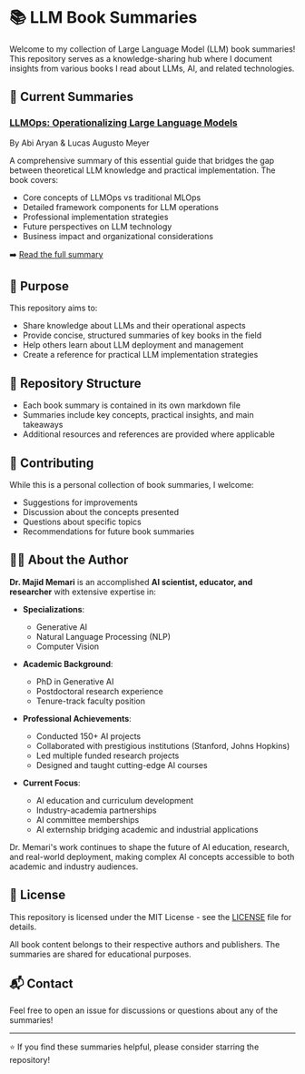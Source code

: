 # 📚 LLM Book Summaries

Welcome to my collection of Large Language Model (LLM) book summaries! This repository serves as a knowledge-sharing hub where I document insights from various books I read about LLMs, AI, and related technologies.

## 📖 Current Summaries

### [LLMOps: Operationalizing Large Language Models](LLMOps.md)
By Abi Aryan & Lucas Augusto Meyer

A comprehensive summary of this essential guide that bridges the gap between theoretical LLM knowledge and practical implementation. The book covers:

- Core concepts of LLMOps vs traditional MLOps
- Detailed framework components for LLM operations
- Professional implementation strategies
- Future perspectives on LLM technology
- Business impact and organizational considerations

➡️ [Read the full summary](LLMOps.md)

## 🎯 Purpose

This repository aims to:
- Share knowledge about LLMs and their operational aspects
- Provide concise, structured summaries of key books in the field
- Help others learn about LLM deployment and management
- Create a reference for practical LLM implementation strategies

## 📌 Repository Structure

- Each book summary is contained in its own markdown file
- Summaries include key concepts, practical insights, and main takeaways
- Additional resources and references are provided where applicable

## 🤝 Contributing

While this is a personal collection of book summaries, I welcome:
- Suggestions for improvements
- Discussion about the concepts presented
- Questions about specific topics
- Recommendations for future book summaries

## 👨‍🔬 About the Author

**Dr. Majid Memari** is an accomplished **AI scientist, educator, and researcher** with extensive expertise in:

- **Specializations**: 
  - Generative AI
  - Natural Language Processing (NLP)
  - Computer Vision

- **Academic Background**:
  - PhD in Generative AI
  - Postdoctoral research experience
  - Tenure-track faculty position

- **Professional Achievements**:
  - Conducted 150+ AI projects
  - Collaborated with prestigious institutions (Stanford, Johns Hopkins)
  - Led multiple funded research projects
  - Designed and taught cutting-edge AI courses

- **Current Focus**:
  - AI education and curriculum development
  - Industry-academia partnerships
  - AI committee memberships
  - AI externship bridging academic and industrial applications

Dr. Memari's work continues to shape the future of AI education, research, and real-world deployment, making complex AI concepts accessible to both academic and industry audiences.

## 📜 License

This repository is licensed under the MIT License - see the [LICENSE](LICENSE) file for details.

All book content belongs to their respective authors and publishers. The summaries are shared for educational purposes.

## 📬 Contact

Feel free to open an issue for discussions or questions about any of the summaries!

---

⭐ If you find these summaries helpful, please consider starring the repository! 